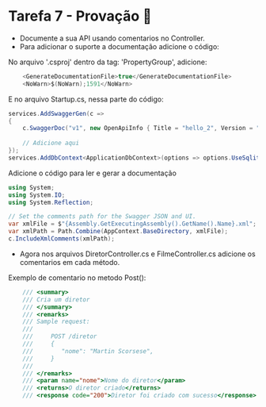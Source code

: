 # Tarefa 7 - Provação 📝

- Documente a sua API usando comentarios no Controller.
- Para adicionar o suporte a documentação adicione o código:

No arquivo '.csproj' dentro da tag: 'PropertyGroup', adicione:
```csharp
    <GenerateDocumentationFile>true</GenerateDocumentationFile>
    <NoWarn>$(NoWarn);1591</NoWarn>
```

E no arquivo Startup.cs, nessa parte do código:

```csharp
services.AddSwaggerGen(c =>
{
    c.SwaggerDoc("v1", new OpenApiInfo { Title = "hello_2", Version = "v1" });
    
    // Adicione aqui
});
services.AddDbContext<ApplicationDbContext>(options => options.UseSqlite("Data Source=myapp.db"));
```

Adicione o código para ler e gerar a documentação
```csharp
using System;
using System.IO;
using System.Reflection;
```

```csharp
// Set the comments path for the Swagger JSON and UI.
var xmlFile = $"{Assembly.GetExecutingAssembly().GetName().Name}.xml";
var xmlPath = Path.Combine(AppContext.BaseDirectory, xmlFile);
c.IncludeXmlComments(xmlPath);
```

- Agora nos arquivos DiretorController.cs e FilmeController.cs adicione os comentarios em cada método.

Exemplo de comentario no metodo Post():
```csharp
    /// <summary>
    /// Cria um diretor
    /// </summary>
    /// <remarks>
    /// Sample request:
    ///
    ///     POST /diretor
    ///     {
    ///        "nome": "Martin Scorsese",
    ///     }
    ///
    /// </remarks>
    /// <param name="nome">Nome do diretor</param>
    /// <returns>O diretor criado</returns>
    /// <response code="200">Diretor foi criado com sucesso</response>
```

